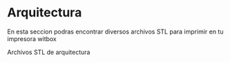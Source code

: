 Arquitectura
============
En esta seccion podras encontrar diversos archivos STL para imprimir en tu impresora witbox


Archivos STL de arquitectura
